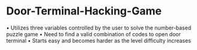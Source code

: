 # Door-Terminal-Hacking-Game
•	Utilizes three variables controlled by the user to solve the number-based puzzle game
•	Need to find a valid combination of codes to open door terminal
•	Starts easy and becomes harder as the level difficulty increases
